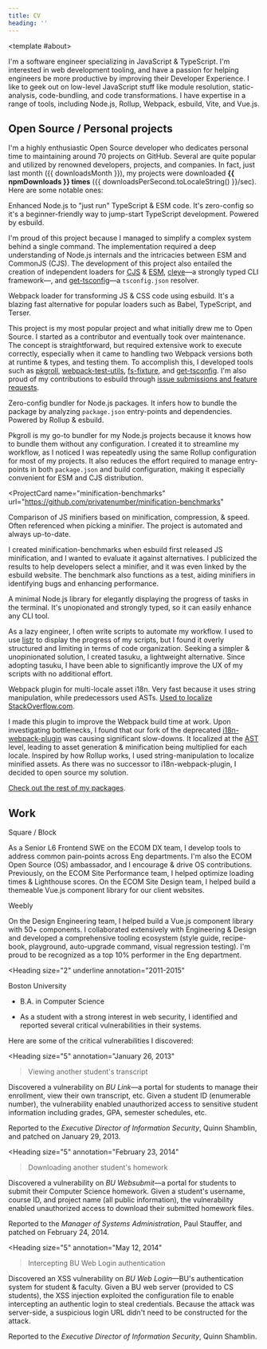 ```yaml
---
title: CV
heading: ''
---
```


<script setup lang="ts">
import { getUnit, numberUnits, shortNumberUnits } from '@/utils/get-unit';
import npmPackages from '@/data/npm-packages.json';
const [downloads, unit] = getUnit(npmPackages.totalDownloads, numberUnits, 1);
const npmDownloads = `${downloads} ${unit}`;
const downloadsPerSecond = Math.round(npmPackages.totalDownloads / 30 / 24 / 60 / 60);
const downloadsMonth = new Date(npmPackages.totalDownloadsMonth).toLocaleDateString(undefined, {
	month: 'short',
	year: 'numeric',
});

const downloadsMonthPretty = npmPackages.totalDownloadsMonth
const todayPretty = new Date().toLocaleDateString(
	'en-US',
	{ month: 'long', day: 'numeric', year: 'numeric' },
);

const getDownloads = (packageName: string) => {
	const packageData = npmPackages.packages.find((pkg) => pkg.name === packageName);

	if (!packageData) {
		throw new Error(`Package not found: ${packageName}`);
	}
	const [downloads, unit] = getUnit(packageData.downloads, shortNumberUnits, 1);

	return `${downloads}${unit} DL/month`;
};
</script>

<CvComp>

<template #about>

I'm a software engineer specializing in JavaScript & TypeScript. I'm interested in web development tooling, and have a passion for helping engineers be more productive by improving their Developer Experience. I like to geek out on low-level JavaScript stuff like module resolution, static-analysis, code-bundling, and code transformations. I have expertise in a range of tools, including Node.js, Rollup, Webpack, esbuild, Vite, and Vue.js.

</template>

## Open Source / Personal projects

I'm a highly enthusiastic Open Source developer who dedicates personal time to maintaining around 70 projects on GitHub. Several are quite popular and utilized by renowned developers, projects, and companies. In fact, just last month ({{ downloadsMonth }}), my projects were downloaded <span class="whitespace-nowrap">**{{ npmDownloads }} times**</span> ({{ downloadsPerSecond.toLocaleString() }}/sec). Here are some notable ones:

<div class="
	mt-2
	grid
	gap-x-4
	gap-y-2
	print:grid-cols-2
">
<ProjectCard name="tsx">

Enhanced Node.js to "just run" TypeScript & ESM code. It's zero-config so it's a beginner-friendly way to jump-start TypeScript development. Powered by esbuild.

<div class="print:hidden">

I'm proud of this project because I managed to simplify a complex system behind a single command. The implementation required a deep understanding of Node.js internals and the intricacies between ESM and CommonJS (CJS). The development of this project also entailed the creation of independent loaders for [CJS](https://github.com/esbuild-kit/cjs-loader) & [ESM](https://github.com/esbuild-kit/esm-loader), [cleye](https://github.com/privatenumber/cleye)—a strongly typed CLI framework—, and [get-tsconfig](https://github.com/privatenumber/get-tsconfig)—a `tsconfig.json` resolver.

</div>

</ProjectCard>

<ProjectCard name="esbuild-loader">

Webpack loader for transforming JS & CSS code using esbuild. It's a blazing fast alternative for popular loaders such as Babel, TypeScript, and Terser.

<div class="print:hidden">

This project is my most popular project and what initially drew me to Open Source. I started as a contributor and eventually took over maintenance. The concept is straightforward, but required extensive work to execute correctly, especially when it came to handling two Webpack versions both at runtime & types, and testing them. To accomplish this, I developed tools such as [pkgroll](https://github.com/privatenumber/pkgroll), [webpack-test-utils](https://github.com/privatenumber/webpack-test-utils), [fs-fixture](https://github.com/privatenumber/fs-fixture), and [get-tsconfig](https://github.com/privatenumber/get-tsconfig). I'm also proud of my contributions to esbuild through [issue submissions and feature requests](https://github.com/evanw/esbuild/issues?q=is%3Aissue+sort%3Aupdated-desc+author%3Aprivatenumber).

</div>
</ProjectCard>

<ProjectCard name="pkgroll">

Zero-config bundler for Node.js packages. It infers how to bundle the package by analyzing `package.json` entry-points and dependencies. Powered by Rollup & esbuild.

<div class="print:hidden">

Pkgroll is my go-to bundler for my Node.js projects because it knows how to bundle them without any configuration. I created it to streamline my workflow, as I noticed I was repeatedly using the same Rollup configuration for most of my projects. It also reduces the effort required to manage entry-points in both `package.json` and build configuration, making it especially convenient for ESM and CJS distribution.

</div>

</ProjectCard>

<ProjectCard
	name="minification-benchmarks"
	url="https://github.com/privatenumber/minification-benchmarks"
>

Comparison of JS minifiers based on minification, compression, & speed. Often referenced when picking a minifier. The project is automated and always up-to-date.

<div class="print:hidden">

I created minification-benchmarks when esbuild first released JS minification, and I wanted to evaluate it against alternatives. I publicized the results to help developers select a minifier, and it was even linked by the esbuild website. The benchmark also functions as a test, aiding minifiers in identifying bugs and enhancing performance.

</div>

</ProjectCard>

<ProjectCard name="tasuku">

A minimal Node.js library for elegantly displaying the progress of tasks in the terminal. It's unopionated and strongly typed, so it can easily enhance any CLI tool.

<div class="print:hidden">

As a lazy engineer, I often write scripts to automate my workflow. I used to use [listr](https://www.npmjs.com/package/listr) to display the progress of my scripts, but I found it overly structured and limiting in terms of code organization. Seeking a simpler & unopinionated solution, I created tasuku, a lightweight alternative. Since adopting tasuku, I have been able to significantly improve the UX of my scripts with no additional effort.
</div>

</ProjectCard>

<ProjectCard name="webpack-localize-assets-plugin">

Webpack plugin for multi-locale asset i18n. Very fast because it uses string manipulation, while predecessors used ASTs. [Used to localize StackOverflow.com](https://t.ly/B-Is).

<div class="print:hidden">

I made this plugin to improve the Webpack build time at work. Upon investigating bottlenecks, I found that our fork of the deprecated [i18n-webpack-plugin](https://github.com/webpack-contrib/i18n-webpack-plugin) was causing significant slow-downs. It localized at the [AST](https://jotadeveloper.medium.com/abstract-syntax-trees-on-javascript-534e33361fc7#:~:text=What%20is%20an%20Abstract%20syntax,result%20of%20a%20syntax%20analysis.) level, leading to asset generation & minification being multiplied for each locale. Inspired by how Rollup works, I used string-manipulation to localize minified assets. As there was no successor to i18n-webpack-plugin, I decided to open source my solution.

</div>

</ProjectCard>

</div>

[Check out the rest of my packages](/npm-packages).

## Work

<div class="grid gap-4 print:grid-cols-2">

<div>
<Heading
	size="3"
	annotation="2018-Present"
>
<icon-mdi-square-inc class="inline align-middle m-r-1" /> Square / Block
</Heading>

As a Senior L6 Frontend SWE on the ECOM DX team, I develop tools to address common pain-points across Eng departments. I'm also the ECOM Open Source (OS) ambassador, and I encourage & drive OS contributions. Previously, on the ECOM Site Performance team, I helped optimize loading times & Lighthouse scores. On the ECOM Site Design team, I helped build a themeable Vue.js component library for our client websites.

</div>

<div>
<Heading
	size="3"
	annotation="2015-2018"
>
<icon-fa6-brands-weebly class="inline align-middle m-r-1" /> Weebly
</Heading>

On the Design Engineering team, I helped build a Vue.js component library with 50+ components. I collaborated extensively with Engineering & Design and developed a comprehensive tooling ecosystem (style guide, recipe-book, playground, auto-upgrade command, visual regression testing). I'm proud to be recognized as a top 10% performer in the Eng department.

</div>

</div>

<Heading
	size="2"
	underline
	annotation="2011-2015"
>
<icon-mdi-school class="inline-block mr-1" /> Boston University
</Heading>

- B.A. in Computer Science

- As a student with a strong interest in web security, I identified and reported several critical vulnerabilities in their systems.

<div class="print:hidden">

Here are some of the critical vulnerabilities I discovered:

<Heading
	size="5"
	annotation="January 26, 2013"
>Viewing another student's transcript</Heading>

Discovered a vulnerability on _BU Link_—a portal for students to manage their enrollment, view their own transcript, etc. Given a student ID (enumerable number), the vulnerability enabled unauthorized access to sensitive student information including grades, GPA, semester schedules, etc.

Reported to the  _Executive Director of Information Security_, Quinn Shamblin, and patched on January 29, 2013.

<Heading
	size="5"
	annotation="February 23, 2014"
>Downloading another student's homework</Heading>

Discovered a vulnerability on _BU Websubmit_—a portal for students to submit their Computer Science homework. Given a student's username, course ID, and project name (all public information), the vulnerability enabled unauthorized access to download their submitted homework files.

Reported to the _Manager of Systems Administration_, Paul Stauffer, and patched on February 24, 2014.

<Heading
	size="5"
	annotation="May 12, 2014"
>Intercepting BU Web Login authentication</Heading>

Discovered an XSS vulnerability on _BU Web Login_—BU's authentication system for student & faculty. Given a BU web server (provided to CS students), the XSS injection exploited the configuration file to enable intercepting an authentic login to steal credentials. Because the attack was server-side, a suspicious login URL didn't need to be constructed for the attack.

Reported to the _Executive Director of Information Security_, Quinn Shamblin.

</div>

</CvComp>
